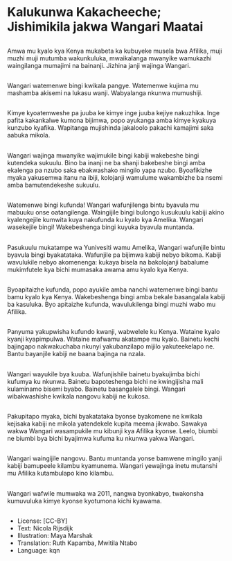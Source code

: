 # Kalukunwa Kakacheeche; Jishimikila jakwa Wangari Maatai

##
Amwa mu kyalo kya Kenya mukabeta ka kubuyeke musela bwa Afilika, muji muzhi muji mutumba wakunkuluka, mwaikalanga mwanyike wamukazhi waingilanga mumajimi na bainanji. Jizhina janji wajinga Wangari.

##
Wangari watemenwe bingi kwikala pangye. Watemenwe kujima mu mashamba akisemi na lukasu wanji. Wabyalanga nkunwa mumushiji.

##
Kimye kyoatemweshe pa juuba ke kimye inge juuba kejiye nakuzhika. Inge pafita kakankalwe kumona bijimwa, popo ayukanga amba kimye kyakuya kunzubo kyafika. Wapitanga mujishinda jakaloolo pakachi kamajimi saka aabuka mikola.

##
Wangari wajinga mwanyike wajimukile bingi kabiji wakebeshe bingi kutendeka sukuulu. Bino ba inanji ne ba shanji bakebeshe bingi amba ekalenga pa nzubo saka ebakwashako mingilo yapa nzubo. Byoafikizhe myaka yakusemwa itanu na ibiji, kolojanji wamulume wakambizhe ba nsemi amba bamutendekeshe sukuulu.

##
Watemenwe bingi kufunda! Wangari wafunjilenga bintu byavula mu mabuuku onse oatangilenga. Waingijile bingi bulongo kusukuulu kabiji akino kyalengejile kumwita kuya nakufunda ku kyalo kya Amelika. Wangari wasekejile bingi! Wakebeshenga bingi kuyuka byavula muntanda.

##
Pasukuulu mukatampe wa Yunivesiti wamu Amelika, Wangari wafunjile bintu byavula bingi byakatataka. Wafunjile pa bijimwa kabiji nebyo bikoma. Kabiji wavulukile nebyo akomenenga: kukaya bisela na bakolojanji babalume mukimfutele kya bichi mumasaka awama amu kyalo kya Kenya.

##
Byoapitaizhe kufunda, popo ayukile amba nanchi watemenwe bingi bantu bamu kyalo kya Kenya. Wakebeshenga bingi amba bekale basangalala kabiji ba kasuluka. Byo apitaizhe kufunda, wavulukilenga bingi muzhi wabo mu Afilika.

##
Panyuma yakupwisha kufundo kwanji, wabwelele ku Kenya. Wataine kyalo kyanji kyapimpulwa. Wataine mafwamu akatampe mu kyalo. Bainetu kechi bajingapo nakwakuchaba nkunyi yakubanzilapo mijilo yakuteekelapo ne. Bantu bayanjile kabiji ne baana bajinga na nzala.

##
Wangari wayukile bya kuuba. Wafunjishile bainetu byakujimba bichi kufumya ku nkunwa. Bainetu bapoteshenga bichi ne kwingijisha mali kulaminamo bisemi byabo. Bainetu basangalele bingi. Wangari wibakwashishe kwikala nangovu kabiji ne kukosa.

##
Pakupitapo myaka, bichi byakatataka byonse byakomene ne kwikala kejisaka kabiji ne mikola yatendekele kupita meema jikwabo. Sawakya wakwa Wangari wasampukile mu kibunji kya Afilika kyonse. Leelo, biumbi ne biumbi bya bichi byajimwa kufuma ku nkunwa yakwa Wangari.

##
Wangari waingijile nangovu. Bantu muntanda yonse bamwene mingilo yanji kabiji bamupeele kilambu kyamunema. Wangari yewajinga inetu mutanshi mu Afilika kutambulapo kino kilambu.

##
Wangari wafwile mumwaka wa 2011, nangwa byonkabyo, twakonsha kumuvuluka kimye kyonse kyotumona kichi kyawama.

##
* License: [CC-BY]
* Text: Nicola Rijsdijk
* Illustration: Maya Marshak
* Translation: Ruth Kapamba, Mwitila Ntabo
* Language: kqn

